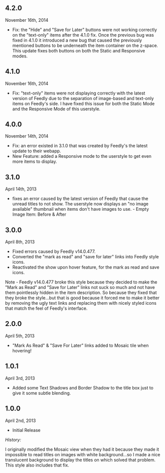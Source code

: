 ## **4.2.0**

November 16th, 2014

- Fix: the "Hide" and "Save for Later" buttons were not working correctly on the "text-only" items after the 4.1.0 fix. Once the previous bug was fixed in 4.1.0 it introduced a new bug that caused the previously mentioned buttons to be underneath the item container on the z-space. This update fixes both buttons on both the Static and Responsive modes.

 
## **4.1.0**

November 16th, 2014

- Fix: "text-only" items were not displaying correctly with the latest version of Feedly due to the separation of image-based and text-only items on Feedly's side. I have fixed this issue for both the Static Mode and the Responsive Mode of this userstyle.

## **4.0.0**

November 14th, 2014

- Fix: an error existed in 3.1.0 that was created by Feedly's the latest update to their webapp.
- New Feature: added a Responsive mode to the userstyle to get even more items to display.


## **3.1.0**

April 14th, 2013

- fixes an error caused by the latest version of Feedly that cause the unread titles to not show. The userstyle now displays an "no image available" thumbnail when items don't have images to use. - Empty Image Item: Before & After

## **3.0.0**

April 8th, 2013

- Fixed errors caused by Feedly v14.0.477.
- Converted the "mark as read" and "save for later" links into Feedly style icons.
- Reactivated the show upon hover feature, for the mark as read and save icons.

Note - Feedly v14.0.477 broke this style because they decided to make the "Mark as Read" and "Save for Later" links not suck so much and not have them pointlessly hidden in the item description. So because they fixed that they broke the style...but that is good because it forced me to make it better by removing the ugly text links and replacing them with nicely styled icons that match the feel of Feedly's interface.


## **2.0.0**

April 5th, 2013

- "Mark As Read" & "Save For Later" links added to Mosaic tile when hovering!

## **1.0.1**

April 3rd, 2013

- Added some Text Shadows and Border Shadow to the title box just to give it some subtle blending.

## **1.0.0**

April 2nd, 2013

- Initial Release


*History:*

I originally modified the Mosaic view when they had it because they made it impossible to read titles on images with white background...so I made a nice translucent background to display the titles on which solved that problem. This style also includes that fix.